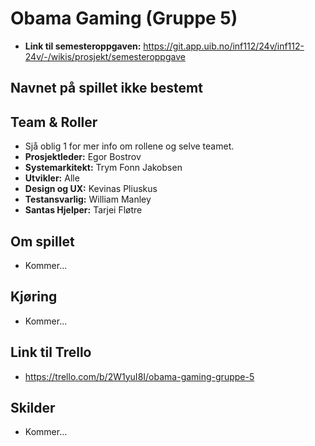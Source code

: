# Obama Gaming (Gruppe 5)
- **Link til semesteroppgaven:** https://git.app.uib.no/inf112/24v/inf112-24v/-/wikis/prosjekt/semesteroppgave

## Navnet på spillet ikke bestemt

## Team & Roller
- Sjå oblig 1 for mer info om rollene og selve teamet.
- **Prosjektleder:** Egor Bostrov
- **Systemarkitekt:** Trym Fonn Jakobsen
- **Utvikler:** Alle
- **Design og UX:** Kevinas Pliuskus
- **Testansvarlig:** William Manley
- **Santas Hjelper:** Tarjei Fløtre

## Om spillet
- Kommer...
## Kjøring
- Kommer...
## Link til Trello
- https://trello.com/b/2W1yuI8I/obama-gaming-gruppe-5
## Skilder
- Kommer...